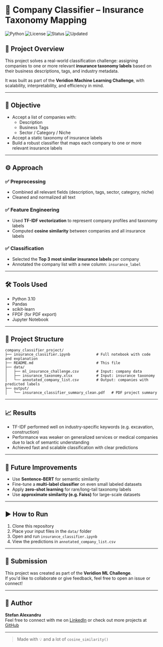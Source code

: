 # 🏢 Company Classifier – Insurance Taxonomy Mapping

![Python](https://img.shields.io/badge/Python-3.10-blue)
![License](https://img.shields.io/badge/License-MIT-green)
![Status](https://img.shields.io/badge/Project-Finished-success)
![Updated](https://img.shields.io/badge/Last%20Updated-Mar%202024-orange)

## 📌 Project Overview
This project solves a real-world classification challenge: assigning companies to one or more relevant **insurance taxonomy labels** based on their business descriptions, tags, and industry metadata.

It was built as part of the **Veridion Machine Learning Challenge**, with scalability, interpretability, and efficiency in mind.

---

## 🧠 Objective
- Accept a list of companies with:
  - Description  
  - Business Tags  
  - Sector / Category / Niche  
- Accept a static taxonomy of insurance labels  
- Build a robust classifier that maps each company to one or more relevant insurance labels

---

## ⚙️ Approach

### ✅ Preprocessing
- Combined all relevant fields (description, tags, sector, category, niche)
- Cleaned and normalized all text

### ✅ Feature Engineering
- Used **TF-IDF vectorization** to represent company profiles and taxonomy labels
- Computed **cosine similarity** between companies and all insurance labels

### ✅ Classification
- Selected the **Top 3 most similar insurance labels** per company
- Annotated the company list with a new column: `insurance_label`

---

## 🛠️ Tools Used

- Python 3.10
- Pandas
- scikit-learn
- FPDF (for PDF export)
- Jupyter Notebook

---

## 📂 Project Structure

```
company_classifier_project/
├── insurance_classifier.ipynb            # Full notebook with code and explanation
├── README.md                             # This file
├── data/
│   ├── ml_insurance_challenge.csv        # Input: company data
│   ├── insurance_taxonomy.xlsx           # Input: insurance taxonomy
│   └── annotated_company_list.csv        # Output: companies with predicted labels
├── output/
│   └── insurance_classifier_summary_clean.pdf   # PDF project summary
```

---

## 📈 Results
- TF-IDF performed well on industry-specific keywords (e.g. excavation, construction)
- Performance was weaker on generalized services or medical companies due to lack of semantic understanding
- Achieved fast and scalable classification with clear predictions

---

## 🔄 Future Improvements
- Use **Sentence-BERT** for semantic similarity
- Fine-tune a **multi-label classifier** on even small labeled datasets
- Apply **zero-shot learning** for rare/long-tail taxonomy labels
- Use **approximate similarity (e.g. Faiss)** for large-scale datasets

---

## ▶️ How to Run

1. Clone this repository  
2. Place your input files in the `data/` folder  
3. Open and run `insurance_classifier.ipynb`  
4. View the predictions in `annotated_company_list.csv`

---

## 🏁 Submission
This project was created as part of the **Veridion ML Challenge**.  
If you'd like to collaborate or give feedback, feel free to open an issue or connect!

---

## 👤 Author

**Stefan Alexandru**  
Feel free to connect with me on [LinkedIn](https://www.linkedin.com) or check out more projects at [GitHub](https://github.com)

---

> Made with 💡 and a lot of `cosine_similarity()`
